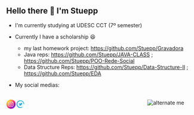 <!--
**Stuepp/Stuepp** is a ✨ _special_ ✨ repository because its `README.md` (this file) appears on your GitHub profile.

Here are some ideas to get you started:

- 🔭 I’m currently studying at UDESC CCT
- 🌱 I’m currently learning Computer Science 4º semester
- 👯 I’m looking to collaborate on ...
- 🤔 I’m looking for help with ...
- 💬 Ask me about ...
- 📫 How to reach me: ...
- 😄 Pronouns: ...
- ⚡ Fun fact: ...
 ### <img height="25px" width="25px" src="img/kindpng_311899.png"/> I'm your father
-->
## Hello there 👋 I'm Stuepp
  
  - I'm currently studying at UDESC CCT (7º semester)
  - Currently I have a scholarship 😆
    - my last homework project: https://github.com/Stuepp/Gravadora
    - Java reps: https://github.com/Stuepp/JAVA-CLASS ; https://github.com/Stuepp/POO-Rede-Social
    - Data Structure Reps: https://github.com/Stuepp/Data-Structure-II ; https://github.com/Stuepp/EDA

  - My social medias:
<div styke="display: inline_block"><br>
  <a href="https://www.instagram.com/arthurh.cavalcanti/"> <img alt="my instagram" src="img/instagram.png" align="left" height="5%" width="5%" /> <a/>
  <a href="https://twitter.com/Stuepp3"> <img alt="my instagram" src="https://github.com/Stuepp/Stuepp/blob/main/img/twitter-logo.png?raw=true" align="left" height="5%" width="5%" /> <a/>
  <img id="avatar" alt="alternate me" src='https://avatars.githubusercontent.com/u/50219237?v=4' align="right" height="25%" width="25%"/>
<div/>

